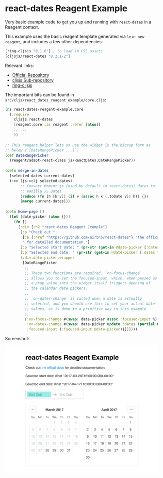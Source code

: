 
# react-dates Reagent Example

Very basic example code to get you up and running with `react-dates` in a Reagent context.

This example uses the basic reagent template generated via `lein new reagent`, and includes a few other dependencies:

```clojure
[ring-cljsjs "0.1.0"] ; to load in CSS assets
[cljsjs/react-dates "8.2.1-2"]
```

Relevant links:
* [Official Repository](https://github.com/airbnb/react-dates)
* [cljsjs Sub-repository](https://github.com/cljsjs/packages/tree/master/react-dates)
* [ring-cljsjs](https://github.com/deraen/ring-cljsjs)

The important bits can be found in `src/cljs/react_dates_reagent_example/core.cljs`:

```clojure
(ns react-dates-reagent-example.core
  (:require
    cljsjs.react-dates
    [reagent.core :as reagent :refer [atom]]
    ;; ...
    ))

;; This reagent helper lets us use the widget in the hiccup form as
;; below (`[DateRangePicker ...]`)
(def DateRangePicker
  (reagent/adapt-react-class js/ReactDates.DateRangePicker))

(defn merge-in-dates
  [selected-dates current-dates]
  (->> (js->clj selected-dates)
       ;; Convert Moment.js (used by default in react-dates) dates to
       ;; vanilla JS Dates
       (reduce (fn [h [k v]] (if v (assoc h k (.toDate v)) h)) {})
       (merge current-dates)))

(defn home-page []
  (let [date-picker (atom {})]
    (fn []
      [:div [:h2 "react-dates Reagent Example"]
       [:p "Check out "
        [:a {:href "https://github.com/airbnb/react-dates"} "the offical docs"]
        " for detailed documentation."]
       [:p "Selected start date: " (pr-str (get-in @date-picker [:dates "startDate"]))]
       [:p "Selected end date: " (pr-str (get-in @date-picker [:dates "endDate"]))]
       [:div.date-picker.wrapper
        [DateRangePicker
         ;;
         ;; These two functions are required. `on-focus-change`
         ;; allows you to set the focused-input, which, when passed as
         ;; a prop value into the widget itself triggers opening of
         ;; the calendar date pickers.
         ;;
         ;; `on-dates-change` is called when a date is actually
         ;; selected, and you should use this to set your actual date
         ;; values, as is done in a primitive way in this example.
         ;; 
         {:on-focus-change #(swap! date-picker assoc :focused-input %)
          :on-dates-change #(swap! date-picker update :dates (partial merge-in-dates %))
          :focused-input (:focused-input @date-picker)}]]])))
```

Screenshot:

![screenshot](https://raw.githubusercontent.com/ddellacosta/react-dates-reagent-example/master/reagent-example-screenshot.png)
